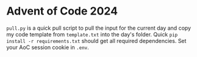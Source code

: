 # Advent of Code 2024

`pull.py` is a quick pull script to pull the input for the current day and copy my code template from `template.txt` into the day's folder. Quick `pip install -r requirements.txt` should get all required dependencies. Set your AoC session cookie in `.env`.

